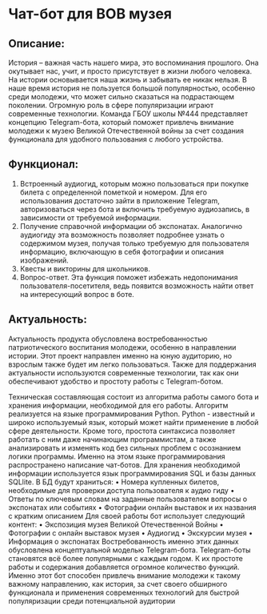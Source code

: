 # Чат-бот для ВОВ музея

## Описание:

  История – важная часть нашего мира, это воспоминания прошлого.
  Она окутывает нас, учит, и просто присутствует в жизни любого человека.
  На истории основывается наша жизнь и забывать ее никак нельзя.
  В наше время история не пользуется большой популярностью, особенно среди молодежи, что может сильно сказаться на подрастающем поколении. 
  Огромную роль в сфере популяризации играют современные технологии.
  Команда ГБОУ школы №444 представляет концепцию Telegram-бота, который поможет привлечь внимание молодежи к музею Великой Отечественной войны за счет создания
  функционала для удобного пользования с любого устройства.
  
## Функционал:

  1) Встроенный аудиогид, которым можно пользоваться при покупке билета с определенной пометкой и номером. Для его использования достаточно зайти в приложение Telegram, авторизоваться через бота и включить требуемую аудиозапись, в зависимости от требуемой информации.
  2) Получение справочной информации об экспонатах. Аналогично аудиогиду эта возможность позволяет подробнее узнать о содержимом музея, получая только требуемую для пользователя информацию, включающую в себя фотографии и описания изображений. 
  3) Квесты и викторины для школьников.
  4) Вопрос-ответ. Эта функция поможет избежать недопонимания пользователя-посетителя, ведь появится возможность найти ответ на интересующий вопрос в боте.

## Актуальность:

  Актуальность продукта обусловлена востребованностью патриотического воспитания молодежи, особенно в направлении истории.
  Этот проект направлен именно на юную аудиторию, но взрослым также будет им легко пользоваться.
  Также для поддержания актуальности используются современные технологии, так как они обеспечивают удобство и простоту работы с Telegram-ботом.
  
Техническая составляющая состоит из алгоритма работы самого бота и хранения информации, необходимой для его работы. Алгоритм реализуется на языке программирования Python. Python - известный и широко используемый язык, который может найти применение в любой сфере деятельности. Кроме того, простота синтаксиса позволяет работать с ним даже начинающим программистам, а также анализировать и изменять код без сильных проблем с осознанием логики программы. Именно на этом языке программирования распространено написание чат-ботов. Для хранения необходимой информации используется язык программирования SQL и базы данных SQLlite. В БД будут храниться:
•	Номера купленных билетов, необходимые для проверки доступа пользователя к аудио гиду 
•	Ответы по ключевым словам на заданные пользователем вопросы о экспонатах или событиях
•	Фотографии онлайн выставок и их названия с кратким описанием
Для своей работы бот использует следующий контент:
•	Экспозиция музея Великой Отечественной Войны
•	Фотографии с онлайн выставок музея
•	Аудиогид
•	Экскурсии музея
•	Информация о экспонатах
Востребованность именно этих данных обусловлена концептуальной моделью Telegram-бота.
Telegram-боты становятся всё более популярными с каждым годом. К их простоте работы и содержания добавляется огромное количество функций. Именно этот бот способен привлечь внимание молодежи к такому важному направлению, как история, за счет своего обширного функционала и применения современных технологий для быстрой популяризации среди потенциальной аудитории
